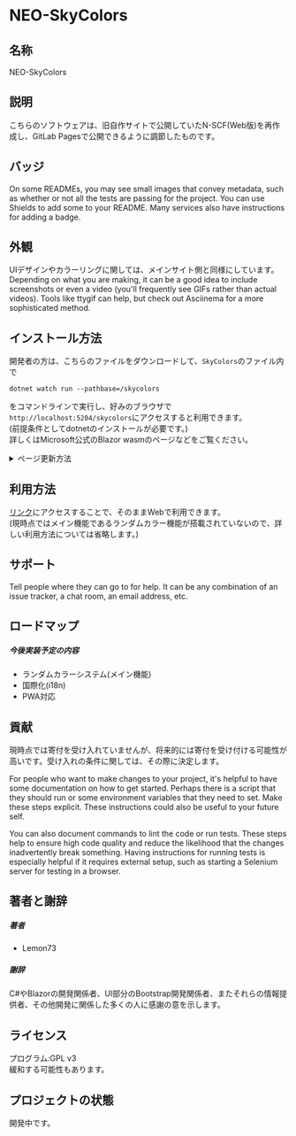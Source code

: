 # NEO-SkyColors



## 名称
NEO-SkyColors

## 説明
こちらのソフトウェアは、旧自作サイトで公開していたN-SCF(Web版)を再作成し、GitLab Pagesで公開できるように調節したものです。

## バッジ
On some READMEs, you may see small images that convey metadata, such as whether or not all the tests are passing for the project. You can use Shields to add some to your README. Many services also have instructions for adding a badge.

## 外観
UIデザインやカラーリングに関しては、メインサイト側と同様にしています。<br />
Depending on what you are making, it can be a good idea to include screenshots or even a video (you'll frequently see GIFs rather than actual videos). Tools like ttygif can help, but check out Asciinema for a more sophisticated method.

## インストール方法
開発者の方は、こちらのファイルをダウンロードして、```SkyColors```のファイル内で
```
dotnet watch run --pathbase=/skycolors
```
をコマンドラインで実行し、好みのブラウザで```http://localhost:5204/skycolors```にアクセスすると利用できます。<br />
(前提条件としてdotnetのインストールが必要です。)<br />
詳しくはMicrosoft公式のBlazor wasmのページなどをご覧ください。
<details>
<summary>ページ更新方法</summary>
・(gitlab-runner registerでCI/CDを設定し、gitlab-runner runで接続)<br />
・コミットし、プルする<br />
</details>

## 利用方法
[リンク](https://lemon73.gitlab.io/skycolors)にアクセスすることで、そのままWebで利用できます。<br />
(現時点ではメイン機能であるランダムカラー機能が搭載されていないので、詳しい利用方法については省略します。)

## サポート
Tell people where they can go to for help. It can be any combination of an issue tracker, a chat room, an email address, etc.

## ロードマップ
##### 今後実装予定の内容
- ランダムカラーシステム(メイン機能)
- 国際化(i18n)
- PWA対応

## 貢献
現時点では寄付を受け入れていませんが、将来的には寄付を受け付ける可能性が高いです。受け入れの条件に関しては、その際に決定します。

For people who want to make changes to your project, it's helpful to have some documentation on how to get started. Perhaps there is a script that they should run or some environment variables that they need to set. Make these steps explicit. These instructions could also be useful to your future self.

You can also document commands to lint the code or run tests. These steps help to ensure high code quality and reduce the likelihood that the changes inadvertently break something. Having instructions for running tests is especially helpful if it requires external setup, such as starting a Selenium server for testing in a browser.

## 著者と謝辞
##### 著者
- Lemon73
##### 謝辞
C#やBlazorの開発関係者、UI部分のBootstrap開発関係者、またそれらの情報提供者、その他開発に関係した多くの人に感謝の意を示します。

## ライセンス
プログラム:GPL v3<br />
緩和する可能性もあります。

## プロジェクトの状態
開発中です。
